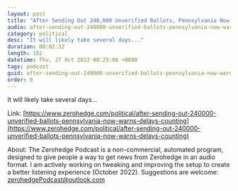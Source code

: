```yaml
---
layout: post
title: "After Sending Out 240,000 Unverified Ballots, Pennsylvania Now Warns Of 'Delays' Counting Midterm Votes"
audio: after-sending-out-240000-unverified-ballots-pennsylvania-now-warns-delays-counting-0
category: political
desc: "It will likely take several days..."
duration: 00:02:32
length: 152
datetime: Thu, 27 Oct 2022 00:25:00 +0000
tags: podcast
guid: after-sending-out-240000-unverified-ballots-pennsylvania-now-warns-delays-counting-0
order: 0
---
```

It will likely take several days...

Link: [https://www.zerohedge.com/political/after-sending-out-240000-unverified-ballots-pennsylvania-now-warns-delays-counting](https://www.zerohedge.com/political/after-sending-out-240000-unverified-ballots-pennsylvania-now-warns-delays-counting)

About: The Zerohedge Podcast is a non-commercial, automated program, designed to give people a way to get news from Zerohedge in an audio format.  I am actively working on tweaking and improving the setup to create a better listening experience (October 2022).  Suggestions are welcome: [zerohedgePodcast@outlook.com](mailto:zerohedgePodcast@outlook.com)